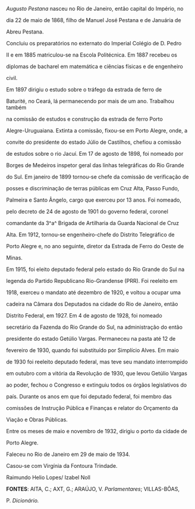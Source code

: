 

*Augusto Pestana* nasceu no Rio de Janeiro, então capital do Império, no

dia 22 de maio de 1868, filho de Manuel José Pestana e de Januária de

Abreu Pestana.



Concluiu os preparatórios no externato do Imperial Colégio de D. Pedro

II e em 1885 matriculou-se na Escola Politécnica. Em 1887 recebeu os

diplomas de bacharel em matemática e ciências físicas e de engenheiro

civil.



Em 1897 dirigiu o estudo sobre o tráfego da estrada de ferro de

Baturité, no Ceará, lá permanecendo por mais de um ano. Trabalhou também

na comissão de estudos e construção da estrada de ferro Porto

Alegre-Uruguaiana. Extinta a comissão, fixou-se em Porto Alegre, onde, a

convite do presidente do estado Júlio de Castilhos, chefiou a comissão

de estudos sobre o rio Jacuí. Em 17 de agosto de 1898, foi nomeado por

Borges de Medeiros inspetor geral das linhas telegráficas do Rio Grande

do Sul. Em janeiro de 1899 tornou-se chefe da comissão de verificação de

posses e discriminação de terras públicas em Cruz Alta, Passo Fundo,

Palmeira e Santo Ângelo, cargo que exerceu por 13 anos. Foi nomeado,

pelo decreto de 24 de agosto de 1901 do governo federal, coronel

comandante da 3^a^ Brigada de Artilharia da Guarda Nacional de Cruz

Alta. Em 1912, tornou-se engenheiro-chefe do Distrito Telegráfico de

Porto Alegre e, no ano seguinte, diretor da Estrada de Ferro do Oeste de

Minas.



Em 1915, foi eleito deputado federal pelo estado do Rio Grande do Sul na

legenda do Partido Republicano Rio-Grandense (PRR). Foi reeleito em

1918, exerceu o mandato até dezembro de 1920, e voltou a ocupar uma

cadeira na Câmara dos Deputados na cidade do Rio de Janeiro, então

Distrito Federal, em 1927. Em 4 de agosto de 1928, foi nomeado

secretário da Fazenda do Rio Grande do Sul, na administração do então

presidente do estado Getúlio Vargas. Permaneceu na pasta até 12 de

fevereiro de 1930, quando foi substituído por Simplício Alves. Em maio

de 1930 foi reeleito deputado federal, mas teve seu mandato interrompido

em outubro com a vitória da Revolução de 1930, que levou Getúlio Vargas

ao poder, fechou o Congresso e extinguiu todos os órgãos legislativos do

país. Durante os anos em que foi deputado federal, foi membro das

comissões de Instrução Pública e Finanças e relator do Orçamento da

Viação e Obras Públicas.



Entre os meses de maio e novembro de 1932, dirigiu o porto da cidade de

Porto Alegre.



Faleceu no Rio de Janeiro em 29 de maio de 1934.



Casou-se com Virgínia da Fontoura Trindade.



Raimundo Helio Lopes/ Izabel Noll



**FONTES**: AITA, C.; AXT, G.; ARAÚJO, V. *Parlamentares*; VILLAS-BÔAS,

P. *Dicionário.*

